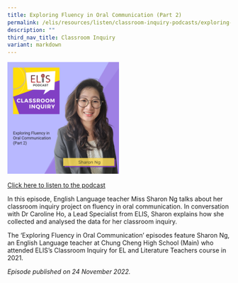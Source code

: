 ```yaml
---
title: Exploring Fluency in Oral Communication (Part 2)
permalink: /elis/resources/listen/classroom-inquiry-podcasts/exploring-fluency-in-oral-communication-part-2/
description: ""
third_nav_title: Classroom Inquiry
variant: markdown
---
```

<img src="/images/35.png" style="width:50%">
		 
<a href="https://open.spotify.com/episode/0NdR5rPTs2awhTZe6H47Ip">Click here to listen to the podcast</a>

In this episode, English Language teacher Miss Sharon Ng talks about her classroom inquiry project on fluency in oral communication. In conversation with Dr Caroline Ho, a Lead Specialist from ELIS, Sharon explains how she collected and analysed the data for her classroom inquiry.

The ‘Exploring Fluency in Oral Communication’ episodes feature Sharon Ng, an English Language teacher at Chung Cheng High School (Main) who attended ELIS’s Classroom Inquiry for EL and Literature Teachers course in 2021.


  

<em>Episode published on 24 November 2022.</em>